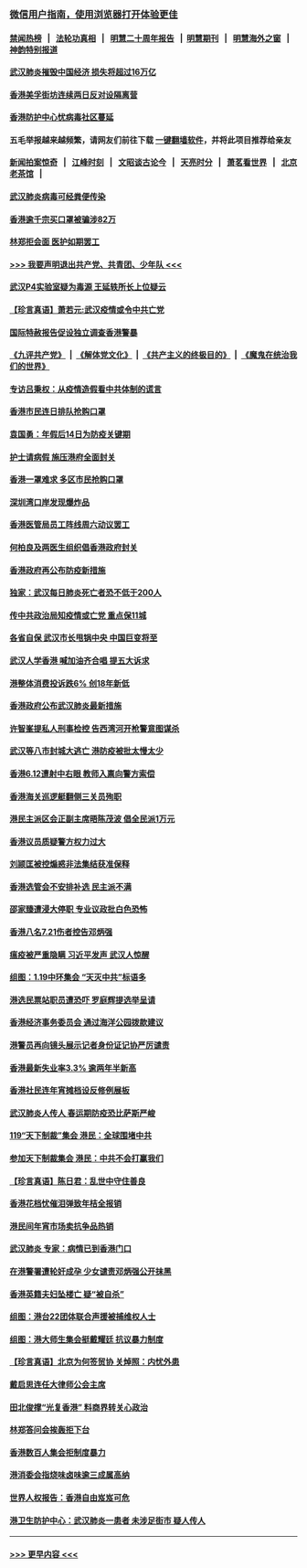 ### [微信用户指南，使用浏览器打开体验更佳](https://github.com/gfw-breaker/banned-news1/blob/master/indexes/wechat-guide.md?t=0)
#### [禁闻热榜](热点新闻.md?t=0)  &nbsp;&nbsp;|&nbsp;&nbsp; [法轮功真相](https://github.com/gfw-breaker/truth/blob/master/README.md?t=0) &nbsp;&nbsp;|&nbsp;&nbsp; [明慧二十周年报告](https://github.com/gfw-breaker/mh-reports/blob/master/README.md?t=0) &nbsp;&nbsp;|&nbsp;&nbsp;[明慧期刊](https://github.com/gfw-breaker/mh-qikan) &nbsp;&nbsp;|&nbsp;&nbsp; [明慧海外之窗](https://github.com/gfw-breaker/mh-news/blob/master/README.md?t=0) &nbsp;&nbsp;|&nbsp;&nbsp; [神韵特别报道](https://github.com/gfw-breaker/mh-news/blob/master/shenyun.md?t=0)
#### [武汉肺炎摧毁中国经济 损失将超过16万亿](../pages/nsc415/n11839723.md?t=02040111) 
#### [香港美孚街坊连续两日反对设隔离营](../pages/nsc415/n11839962.md?t=02040111) 
#### [香港防护中心忧病毒社区蔓延](../pages/nsc415/n11839933.md?t=02040111) 
#### 五毛举报越来越频繁，请网友们前往下载 [一键翻墙软件](https://github.com/gfw-breaker/ssr-accounts)，并将此项目推荐给亲友
#### [新闻拍案惊奇](https://github.com/gfw-breaker/banned-news1/blob/master/pages/link4.md) &nbsp;&nbsp;|&nbsp;&nbsp; [江峰时刻](https://github.com/gfw-breaker/banned-news1/blob/master/pages/link4.md) &nbsp;&nbsp;|&nbsp;&nbsp; [文昭谈古论今](https://github.com/gfw-breaker/banned-news1/blob/master/pages/link4.md) &nbsp;&nbsp;|&nbsp;&nbsp; [天亮时分](https://github.com/gfw-breaker/banned-news1/blob/master/pages/link4.md) &nbsp;&nbsp;|&nbsp;&nbsp; [萧茗看世界](https://github.com/gfw-breaker/banned-news1/blob/master/pages/link4.md) &nbsp;&nbsp;|&nbsp;&nbsp; [北京老茶馆](https://github.com/gfw-breaker/banned-news1/blob/master/pages/link4.md) &nbsp;&nbsp;|&nbsp;&nbsp; 
#### [武汉肺炎病毒可经粪便传染](../pages/nsc415/n11839939.md?t=02040111) 
#### [香港逾千宗买口罩被骗涉82万](../pages/nsc415/n11839914.md?t=02040111) 
#### [林郑拒会面 医护如期罢工](../pages/nsc415/n11839892.md?t=02040111) 
#### [>>> 我要声明退出共产党、共青团、少年队 <<<](https://github.com/begood0513/goodnews/blob/master/quit/letter.md) 
#### [武汉P4实验室疑为毒源 王延轶所长上位疑云](../pages/nsc415/n11835543.md?t=02040111) 
#### [【珍言真语】萧若元:武汉疫情或令中共亡党](../pages/nsc415/n11829394.md?t=02040111) 
#### [国际特赦报告促设独立调查香港警暴](../pages/nsc415/n11833845.md?t=02040111) 
#### [《九评共产党》](https://github.com/begood0513/9ping.md/blob/master/README.md) &nbsp;|&nbsp; [《解体党文化》](../../../../jtdwh.md/blob/master/README.md)  &nbsp;|&nbsp; [《共产主义的终极目的》](../../../../gczydzjmd.md/blob/master/README.md) &nbsp;|&nbsp; [《魔鬼在统治我们的世界》](../../../../mgztzwmdsj.md/blob/master/README.md) 
#### [专访吕秉权：从疫情造假看中共体制的谎言](../pages/nsc415/n11833813.md?t=02040111) 
#### [香港市民连日排队抢购口罩](../pages/nsc415/n11833794.md?t=02040111) 
#### [袁国勇：年假后14日为防疫关键期](../pages/nsc415/n11831088.md?t=02040111) 
#### [护士请病假 施压港府全面封关](../pages/nsc415/n11831030.md?t=02040111) 
#### [香港一罩难求 多区市民抢购口罩](../pages/nsc415/n11831002.md?t=02040111) 
#### [深圳湾口岸发现爆炸品](../pages/nsc415/n11828802.md?t=02040111) 
#### [香港医管局员工阵线周六动议罢工](../pages/nsc415/n11828762.md?t=02040111) 
#### [何柏良及两医生组织倡香港政府封关](../pages/nsc415/n11828749.md?t=02040111) 
#### [香港政府再公布防疫新措施](../pages/nsc415/n11828716.md?t=02040111) 
#### [独家：武汉每日肺炎死亡者恐不低于200人](../pages/nsc415/n11828240.md?t=02040111) 
#### [传中共政治局知疫情或亡党 重点保11城](../pages/nsc415/n11828145.md?t=02040111) 
#### [各省自保 武汉市长甩锅中央 中国巨变将至](../pages/nsc415/n11828021.md?t=02040111) 
#### [武汉人学香港 喊加油齐合唱 提五大诉求](../pages/nsc415/n11827046.md?t=02040111) 
#### [港整体消费投诉跌6% 创18年新低](../pages/nsc415/n11817280.md?t=02040111) 
#### [香港政府公布武汉肺炎最新措施](../pages/nsc415/n11817152.md?t=02040111) 
#### [许智峯提私人刑事检控 告西湾河开枪警意图谋杀](../pages/nsc415/n11817132.md?t=02040111) 
#### [武汉等八市封城大逃亡 港防疫被批太慢太少](../pages/nsc415/n11817058.md?t=02040111) 
#### [香港6.12遭射中右眼 教师入禀向警方索偿](../pages/nsc415/n11814678.md?t=02040111) 
#### [香港海关巡逻艇翻侧三关员殉职](../pages/nsc415/n11814604.md?t=02040111) 
#### [港民主派区会正副主席晤陈茂波 倡全民派1万元](../pages/nsc415/n11814582.md?t=02040111) 
#### [香港议员质疑警方权力过大](../pages/nsc415/n11814560.md?t=02040111) 
#### [刘颕匡被控煽惑非法集结获准保释](../pages/nsc415/n11811727.md?t=02040111) 
#### [香港选管会不安排补选 民主派不满](../pages/nsc415/n11811691.md?t=02040111) 
#### [邵家臻遭浸大停职 专业议政批白色恐怖](../pages/nsc415/n11811670.md?t=02040111) 
#### [香港八名7.21伤者控告邓炳强](../pages/nsc415/n11811623.md?t=02040111) 
#### [瘟疫被严重隐瞒 习近平发声 武汉人惊醒](../pages/nsc415/n11811186.md?t=02040111) 
#### [组图：1.19中环集会 “天灭中共”标语多](../pages/nsc415/n11809514.md?t=02040111) 
#### [港选民票站职员遭恐吓 罗庭辉提选举呈请](../pages/nsc415/n11808914.md?t=02040111) 
#### [香港经济事务委员会 通过海洋公园拨款建议](../pages/nsc415/n11808906.md?t=02040111) 
#### [港警员再向镜头展示记者身份证记协严厉谴责](../pages/nsc415/n11808888.md?t=02040111) 
#### [香港最新失业率3.3% 逾两年半新高](../pages/nsc415/n11808887.md?t=02040111) 
#### [香港社民连年宵摊档设反修例展板](../pages/nsc415/n11808857.md?t=02040111) 
#### [武汉肺炎人传人 春运期防疫恐比萨斯严峻](../pages/nsc415/n11808739.md?t=02040111) 
#### [119“天下制裁”集会 港民：全球围堵中共](../pages/nsc415/n11806318.md?t=02040111) 
#### [参加天下制裁集会 港民：中共不会打赢我们](../pages/nsc415/n11806596.md?t=02040111) 
#### [【珍言真语】陈日君：乱世中守住善良](../pages/nsc415/n11806247.md?t=02040111) 
#### [香港花档忧催泪弹致年桔全报销](../pages/nsc415/n11806130.md?t=02040111) 
#### [港民间年宵市场卖抗争品热销](../pages/nsc415/n11806073.md?t=02040111) 
#### [武汉肺炎 专家：病情已到香港门口](../pages/nsc415/n11806020.md?t=02040111) 
#### [在港警署遭轮奸成孕 少女谴责邓炳强公开抹黑](../pages/nsc415/n11805981.md?t=02040111) 
#### [香港英籍夫妇坠楼亡 疑“被自杀”](../pages/nsc415/n11805937.md?t=02040111) 
#### [组图：港台22团体联合声援被捕维权人士](../pages/nsc415/n11801834.md?t=02040111) 
#### [组图：港大师生集会挺戴耀廷 抗议暴力制度](../pages/nsc415/n11799298.md?t=02040111) 
#### [【珍言真语】北京为何签贸协 关焯照：内忧外患](../pages/nsc415/n11799790.md?t=02040111) 
#### [戴启思连任大律师公会主席](../pages/nsc415/n11799306.md?t=02040111) 
#### [田北俊撑“光复香港” 料商界转关心政治](../pages/nsc415/n11799287.md?t=02040111) 
#### [林郑答问会挨轰拒下台](../pages/nsc415/n11799261.md?t=02040111) 
#### [香港数百人集会拒制度暴力](../pages/nsc415/n11796941.md?t=02040111) 
#### [港消委会指烧味卤味逾三成属高纳](../pages/nsc415/n11796815.md?t=02040111) 
#### [世界人权报告：香港自由岌岌可危](../pages/nsc415/n11796873.md?t=02040111) 
#### [港卫生防护中心：武汉肺炎一患者 未涉足街市 疑人传人](../pages/nsc415/n11796789.md?t=02040111) 

----
#### [ >>> 更早内容 <<< ](../indexes/nsc415-earlier.md)
